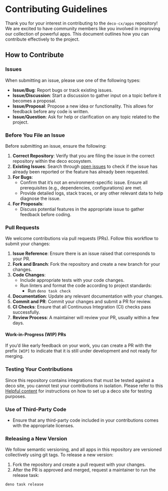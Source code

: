 # Contributing Guidelines

Thank you for your interest in contributing to the `deco-cx/apps` repository! We are excited to have community members like you involved in improving our collection of powerful apps. This document outlines how you can contribute effectively to the project.

## How to Contribute

### Issues

When submitting an issue, please use one of the following types:

- **Issue/Bug**: Report bugs or track existing issues.
- **Issue/Discussion**: Start a discussion to gather input on a topic before it becomes a proposal.
- **Issue/Proposal**: Propose a new idea or functionality. This allows for feedback before any code is written.
- **Issue/Question**: Ask for help or clarification on any topic related to the project.

### Before You File an Issue

Before submitting an issue, ensure the following:

1. **Correct Repository**: Verify that you are filing the issue in the correct repository within the deco ecosystem.
2. **Existing Issues**: Search through [open issues](./issues) to check if the issue has already been reported or the feature has already been requested.
3. **For Bugs**:
   - Confirm that it’s not an environment-specific issue. Ensure all prerequisites (e.g., dependencies, configurations) are met.
   - Provide detailed logs, stack traces, or any other relevant data to help diagnose the issue.
4. **For Proposals**:
   - Discuss potential features in the appropriate issue to gather feedback before coding.

### Pull Requests

We welcome contributions via pull requests (PRs). Follow this workflow to submit your changes:

1. **Issue Reference**: Ensure there is an issue raised that corresponds to your PR.
2. **Fork and Branch**: Fork the repository and create a new branch for your changes.
3. **Code Changes**:
   - Include appropriate tests with your code changes.
   - Run linters and format the code according to project standards:
     - Run `deno task check`
4. **Documentation**: Update any relevant documentation with your changes.
5. **Commit and PR**: Commit your changes and submit a PR for review.
6. **CI Checks**: Ensure that all Continuous Integration (CI) checks pass successfully.
7. **Review Process**: A maintainer will review your PR, usually within a few days.

#### Work-in-Progress (WIP) PRs

If you’d like early feedback on your work, you can create a PR with the prefix `[WIP]` to indicate that it is still under development and not ready for merging.

### Testing Your Contributions

Since this repository contains integrations that must be tested against a deco site, you cannot test your contributions in isolation. Please refer to this [Helpful content](https://www.notion.so/decocx/Helpful-Community-Content-101eec7ce64f4becaebb685dd9571e24) for instructions on how to set up a deco site for testing purposes.

### Use of Third-Party Code

- Ensure that any third-party code included in your contributions comes with the appropriate licenses.

### Releasing a New Version

We follow semantic versioning, and all apps in this repository are versioned collectively using git tags. To release a new version:

1. Fork the repository and create a pull request with your changes.
2. After the PR is approved and merged, request a maintainer to run the release task:

```sh
deno task release
```
